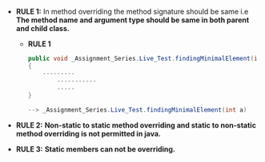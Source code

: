 - **RULE 1:**  In method overriding the method signature should be same i.e  **The method name and argument type should be same in both parent and child class.**
    - **RULE 1**

        ```java
        public void _Assignment_Series.Live_Test.findingMinimalElement(int a)
        {
            ---------
                -----------
                -----
        }
        
        --> _Assignment_Series.Live_Test.findingMinimalElement(int a)				// method signature
        ```

- **RULE 2:** **Non-static to static method overriding and static to non-static method overriding is not permitted in java.**
- **RULE 3:** **Static members can not be overriding.**